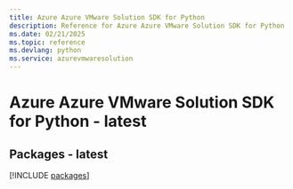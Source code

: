 ```yaml
---
title: Azure Azure VMware Solution SDK for Python
description: Reference for Azure Azure VMware Solution SDK for Python
ms.date: 02/21/2025
ms.topic: reference
ms.devlang: python
ms.service: azurevmwaresolution
---
```

# Azure Azure VMware Solution SDK for Python - latest
## Packages - latest
[!INCLUDE [packages](azure-vmware-solution-index.md)]